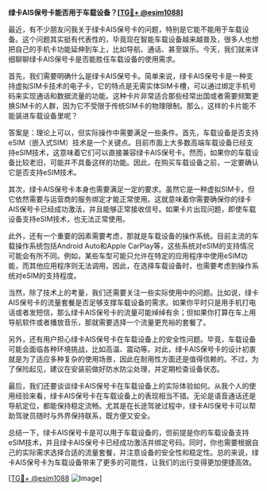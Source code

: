 **绿卡AIS保号卡能否用于车载设备？[[TG💪+ @esim1088](https://t.me/s/esim1088)]**

最近，有不少朋友问我关于绿卡AIS保号卡的问题，特别是它能不能用于车载设备。这个问题其实挺有代表性的，毕竟现在智能车载设备越来越普及，很多人也想把自己的手机卡功能延伸到车上，比如导航、通话、甚至娱乐。今天，我们就来详细聊聊绿卡AIS保号卡是否能胜任车载设备的使用需求。

首先，我们需要明确什么是绿卡AIS保号卡。简单来说，绿卡AIS保号卡是一种支持虚拟SIM卡技术的电子卡，它的特点是无需实体SIM卡槽，可以通过绑定手机号码来实现通话和数据流量的功能。这种卡片非常适合那些经常出国或者需要频繁更换SIM卡的人群，因为它不受限于传统SIM卡的物理限制。那么，这样的卡片能不能装进车载设备里呢？

答案是：理论上可以，但实际操作中需要满足一些条件。首先，车载设备是否支持eSIM（嵌入式SIM）技术是一个关键点。目前市面上大多数高端车载设备已经支持eSIM技术，这意味着它们可以直接兼容绿卡AIS保号卡。然而，如果你的车载设备比较老旧，可能并不具备这样的功能。因此，在购买车载设备之前，一定要确认它是否支持eSIM技术。

其次，绿卡AIS保号卡本身也需要满足一定的要求。虽然它是一种虚拟SIM卡，但它依然需要与运营商的服务绑定才能正常使用。这就意味着你需要确保你的绿卡AIS保号卡已经成功激活，并且能够正常接收信号。如果卡片出现问题，即使车载设备支持eSIM技术，也无法正常使用。

此外，还有一个重要的因素需要考虑，那就是车载设备的操作系统。目前主流的车载操作系统包括Android Auto和Apple CarPlay等，这些系统对eSIM的支持情况可能会有所不同。例如，某些车型可能只允许在特定的应用程序中使用eSIM功能，而其他应用程序则无法调用。因此，在选择车载设备时，也需要考虑到操作系统对eSIM的支持程度。

当然，除了技术上的考量，我们还需要关注一些实际使用中的问题。比如说，绿卡AIS保号卡的流量套餐是否足够支撑车载设备的需求。如果你平时只是用手机打电话或者发短信，那么绿卡AIS保号卡的流量可能绰绰有余；但如果你打算在车上用导航软件或者播放音乐，那就需要选择一个流量更充裕的套餐了。

另外，还有用户担心绿卡AIS保号卡在车载设备上的安全性问题。毕竟，车载设备可能会面临各种环境挑战，比如高温、震动等。对此，绿卡AIS保号卡的设计初衷就是为了适应多种复杂的使用场景，因此在耐用性方面还是值得信赖的。不过，为了保险起见，建议在安装前做好防水防尘处理，并定期检查设备状态。

最后，我们还要谈谈绿卡AIS保号卡在车载设备上的实际体验如何。从我个人的使用经验来看，绿卡AIS保号卡在车载设备上的表现相当不错。无论是语音通话还是导航定位，都能保持稳定流畅。尤其是在长途驾驶过程中，绿卡AIS保号卡可以帮助驾驶员随时与外界保持联系，既方便又安全。

总结一下，绿卡AIS保号卡是可以用于车载设备的，但前提是你的车载设备支持eSIM技术，并且绿卡AIS保号卡已经成功激活并绑定号码。同时，你也需要根据自己的实际需求选择合适的流量套餐，并注意设备的安全性和稳定性。总的来说，绿卡AIS保号卡为车载设备带来了更多的可能性，让我们的出行变得更加便捷高效。

[[TG💪+ @esim1088](https://t.me/s/esim1088) ![Image](https://i.postimg.cc/4NQfJmqS/Snipaste-2025-05-13-00-14-12.png)]